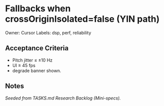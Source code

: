 # Fallbacks when crossOriginIsolated=false (YIN path)

Owner: Cursor
Labels: dsp, perf, reliability

## Acceptance Criteria
- Pitch jitter ≤ ±10 Hz
- UI ≥ 45 fps
- degrade banner shown.

## Notes
_Seeded from TASKS.md Research Backlog (Mini-specs)._